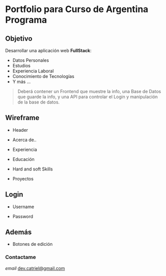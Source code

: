 # Portfolio para Curso de Argentina Programa

## Objetivo

Desarrollar una aplicación web **FullStack**:

- Datos Personales
- Estudios
- Experiencia Laboral
- Conocimiento de Tecnologías
- Y más ...

> Deberá contener un Frontend que muestre la info, una Base de Datos que guarde la info, y una API para controlar el Login y manipulación de la base de datos.

## Wireframe

- Header

- Acerca de..

- Experiencia

- Educación

- Hard and soft Skills

- Proyectos

## Login

- Username

- Password

## Además

- Botones de edición

### Contactame

*email* <dev.catriel@gmail.com>
